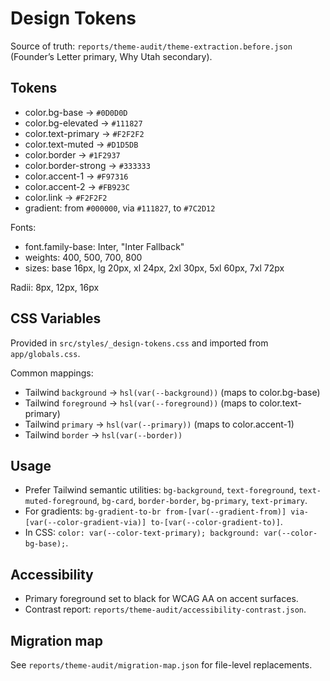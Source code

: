 # Design Tokens

Source of truth: `reports/theme-audit/theme-extraction.before.json` (Founder’s Letter primary, Why Utah secondary).

## Tokens

- color.bg-base → `#0D0D0D`
- color.bg-elevated → `#111827`
- color.text-primary → `#F2F2F2`
- color.text-muted → `#D1D5DB`
- color.border → `#1F2937`
- color.border-strong → `#333333`
- color.accent-1 → `#F97316`
- color.accent-2 → `#FB923C`
- color.link → `#F2F2F2`
- gradient: from `#000000`, via `#111827`, to `#7C2D12`

Fonts:
- font.family-base: Inter, "Inter Fallback"
- weights: 400, 500, 700, 800
- sizes: base 16px, lg 20px, xl 24px, 2xl 30px, 5xl 60px, 7xl 72px

Radii: 8px, 12px, 16px

## CSS Variables

Provided in `src/styles/_design-tokens.css` and imported from `app/globals.css`.

Common mappings:
- Tailwind `background` → `hsl(var(--background))` (maps to color.bg-base)
- Tailwind `foreground` → `hsl(var(--foreground))` (maps to color.text-primary)
- Tailwind `primary` → `hsl(var(--primary))` (maps to color.accent-1)
- Tailwind `border` → `hsl(var(--border))`

## Usage

- Prefer Tailwind semantic utilities: `bg-background`, `text-foreground`, `text-muted-foreground`, `bg-card`, `border-border`, `bg-primary`, `text-primary`.
- For gradients: `bg-gradient-to-br from-[var(--gradient-from)] via-[var(--color-gradient-via)] to-[var(--color-gradient-to)]`.
- In CSS: `color: var(--color-text-primary); background: var(--color-bg-base);`.

## Accessibility

- Primary foreground set to black for WCAG AA on accent surfaces.
- Contrast report: `reports/theme-audit/accessibility-contrast.json`.

## Migration map

See `reports/theme-audit/migration-map.json` for file-level replacements.
